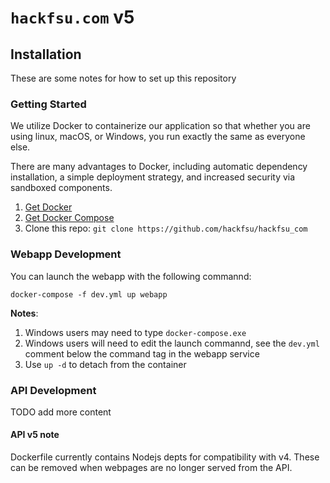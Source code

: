 # `hackfsu.com` v5

## Installation

These are some notes for how to set up this repository

### Getting Started

We utilize Docker to containerize our application so that whether you are using linux, macOS, or Windows, you run exactly the same as everyone else.

There are many advantages to Docker, including automatic dependency installation, a simple deployment strategy, and increased security via sandboxed components.

1. [Get Docker](https://docs.docker.com/engine/getstarted/step_one/#/step-1-get-docker)
2. [Get Docker Compose](https://docs.docker.com/compose/install/)
3. Clone this repo: `git clone https://github.com/hackfsu/hackfsu_com`

### Webapp Development

You can launch the webapp with the following commannd:

```
docker-compose -f dev.yml up webapp
```

**Notes**:
1. Windows users may need to type `docker-compose.exe`
2. Windows users will need to edit the launch commannd, see the `dev.yml` comment below the command tag in the webapp service
3. Use `up -d` to detach from the container

### API Development

TODO add more content

#### API v5 note
Dockerfile currently contains Nodejs depts for compatibility with v4. These can be removed when webpages are no longer served from the API.
